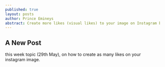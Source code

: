 ```yaml
---
published: true
layout: posts
author: Prince Emineys
abstract: Create more likes (visual likes) to your image on Instagram by using Gramblr tool. You can now have 1000+ likes on your images
---
```

## A New Post

this week topic (29th May), on how to create as many likes on your instagram image.




